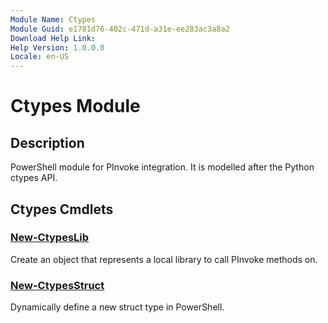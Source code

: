```yaml
---
Module Name: Ctypes
Module Guid: e1781d76-402c-471d-a31e-ee283ac3a8a2
Download Help Link:
Help Version: 1.0.0.0
Locale: en-US
---
```


# Ctypes Module
## Description
PowerShell module for PInvoke integration. It is modelled after the Python ctypes API.

## Ctypes Cmdlets
### [New-CtypesLib](New-CtypesLib.md)
Create an object that represents a local library to call PInvoke methods on.

### [New-CtypesStruct](New-CtypesStruct.md)
Dynamically define a new struct type in PowerShell.

